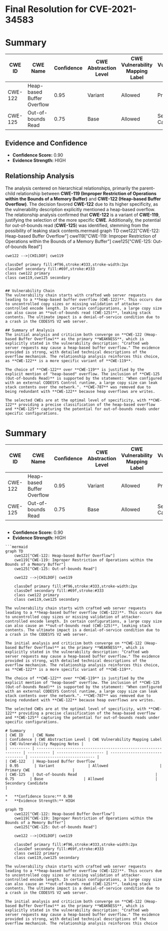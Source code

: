 # Final Resolution for CVE-2021-34583

# Summary 
| CWE ID    | CWE Name                                                        | Confidence | CWE Abstraction Level | CWE Vulnerability Mapping Label | CWE-Vulnerability Mapping Notes |
| --------- | --------------------------------------------------------------- | ---------- | --------------------- | ------------------------------- | ----------------------------- |
| CWE-122   | Heap-based Buffer Overflow                                       | 0.95       | Variant               | Allowed                       | Primary CWE                   |
| CWE-125   | Out-of-bounds Read                                   | 0.75       | Base                  | Allowed                       | Secondary Candidate                                                                                                                                  |

## Evidence and Confidence

*   **Confidence Score:** 0.90
*   **Evidence Strength:** HIGH

## Relationship Analysis
The analysis centered on hierarchical relationships, primarily the parent-child relationship between **CWE-119 (Improper Restriction of Operations within the Bounds of a Memory Buffer)** and **CWE-122 (Heap-based Buffer Overflow)**. The decision favored **CWE-122** due to its higher specificity, as the vulnerability description explicitly mentioned a heap-based overflow. The relationship analysis confirmed that **CWE-122** is a variant of **CWE-119**, justifying the selection of the more specific **CWE**. Additionally, the potential for out-of-bounds read (**CWE-125**) was identified, stemming from the possibility of leaking stack contents.mermaid
graph TD
    cwe122["CWE-122: Heap-based Buffer Overflow"]
    cwe119["CWE-119: Improper Restriction of Operations within the Bounds of a Memory Buffer"]
    cwe125["CWE-125: Out-of-bounds Read"]

    cwe122 -->|CHILDOF| cwe119

    classDef primary fill:#f96,stroke:#333,stroke-width:2px
    classDef secondary fill:#69f,stroke:#333
    class cwe122 primary
    class cwe119,cwe125 secondary
```

## Vulnerability Chain
The vulnerability chain starts with crafted web server requests leading to a **heap-based buffer overflow (CWE-122)**. This occurs due to uncontrolled copy sizes or missing validation of attacker-controlled encode length. In certain configurations, a large copy size can also cause an **out-of-bounds read (CWE-125)**, leaking stack contents. The ultimate impact is a denial-of-service condition due to a crash in the CODESYS V2 web server.

## Summary of Analysis
The initial analysis and criticism both converge on **CWE-122 (Heap-based Buffer Overflow)** as the primary **WEAKNESS**, which is explicitly stated in the vulnerability description: "Crafted web server requests may cause a heap-based buffer overflow." The evidence provided is strong, with detailed technical descriptions of the overflow mechanism. The relationship analysis reinforces this choice, as **CWE-122** is a more specific variant of **CWE-119**.

The choice of **CWE-122** over **CWE-119** is justified by the explicit mention of "heap-based" overflow. The inclusion of **CWE-125 (Out-of-bounds Read)** is supported by the statement: "When configured with an external CODESYS Control runtime, a large copy size can leak stack contents over the network.". **CWE-787** was removed due to being redundant with **CWE-122** because heap overflows are writes.

The selected CWEs are at the optimal level of specificity, with **CWE-122** providing a precise classification of the heap-based overflow and **CWE-125** capturing the potential for out-of-bounds reads under specific configurations.

```
# Summary 
| CWE ID    | CWE Name                                                        | Confidence | CWE Abstraction Level | CWE Vulnerability Mapping Label | CWE-Vulnerability Mapping Notes |
| --------- | --------------------------------------------------------------- | ---------- | --------------------- | ------------------------------- | ----------------------------- |
| CWE-122   | Heap-based Buffer Overflow                                       | 0.95       | Variant               | Allowed                       | Primary CWE                   |
| CWE-125   | Out-of-bounds Read                                   | 0.75       | Base                  | Allowed                       | Secondary Candidate                                                                                                                                  |
```
```
*   **Confidence Score:** 0.90
*   **Evidence Strength:** HIGH
```
```mermaid
graph TD
    cwe122["CWE-122: Heap-based Buffer Overflow"]
    cwe119["CWE-119: Improper Restriction of Operations within the Bounds of a Memory Buffer"]
    cwe125["CWE-125: Out-of-bounds Read"]

    cwe122 -->|CHILDOF| cwe119

    classDef primary fill:#f96,stroke:#333,stroke-width:2px
    classDef secondary fill:#69f,stroke:#333
    class cwe122 primary
    class cwe119,cwe125 secondary
```
```
The vulnerability chain starts with crafted web server requests leading to a **heap-based buffer overflow (CWE-122)**. This occurs due to uncontrolled copy sizes or missing validation of attacker-controlled encode length. In certain configurations, a large copy size can also cause an **out-of-bounds read (CWE-125)**, leaking stack contents. The ultimate impact is a denial-of-service condition due to a crash in the CODESYS V2 web server.
```
```
The initial analysis and criticism both converge on **CWE-122 (Heap-based Buffer Overflow)** as the primary **WEAKNESS**, which is explicitly stated in the vulnerability description: "Crafted web server requests may cause a heap-based buffer overflow." The evidence provided is strong, with detailed technical descriptions of the overflow mechanism. The relationship analysis reinforces this choice, as **CWE-122** is a more specific variant of **CWE-119**.

The choice of **CWE-122** over **CWE-119** is justified by the explicit mention of "heap-based" overflow. The inclusion of **CWE-125 (Out-of-bounds Read)** is supported by the statement: "When configured with an external CODESYS Control runtime, a large copy size can leak stack contents over the network.". **CWE-787** was removed due to being redundant with **CWE-122** because heap overflows are writes.

The selected CWEs are at the optimal level of specificity, with **CWE-122** providing a precise classification of the heap-based overflow and **CWE-125** capturing the potential for out-of-bounds reads under specific configurations.
```
```
# Summary 
| CWE ID    | CWE Name                                                        | Confidence | CWE Abstraction Level | CWE Vulnerability Mapping Label | CWE-Vulnerability Mapping Notes |
| --------- | --------------------------------------------------------------- | ---------- | --------------------- | ------------------------------- | ----------------------------- |
| CWE-122   | Heap-based Buffer Overflow                                       | 0.95       | Variant               | Allowed                       | Primary CWE                   |
| CWE-125   | Out-of-bounds Read                                   | 0.75       | Base                  | Allowed                       | Secondary Candidate                                                                                                                                  |
```
```
*   **Confidence Score:** 0.90
*   **Evidence Strength:** HIGH
```
```mermaid
graph TD
    cwe122["CWE-122: Heap-based Buffer Overflow"]
    cwe119["CWE-119: Improper Restriction of Operations within the Bounds of a Memory Buffer"]
    cwe125["CWE-125: Out-of-bounds Read"]

    cwe122 -->|CHILDOF| cwe119

    classDef primary fill:#f96,stroke:#333,stroke-width:2px
    classDef secondary fill:#69f,stroke:#333
    class cwe122 primary
    class cwe119,cwe125 secondary
```
```
The vulnerability chain starts with crafted web server requests leading to a **heap-based buffer overflow (CWE-122)**. This occurs due to uncontrolled copy sizes or missing validation of attacker-controlled encode length. In certain configurations, a large copy size can also cause an **out-of-bounds read (CWE-125)**, leaking stack contents. The ultimate impact is a denial-of-service condition due to a crash in the CODESYS V2 web server.
```
```
The initial analysis and criticism both converge on **CWE-122 (Heap-based Buffer Overflow)** as the primary **WEAKNESS**, which is explicitly stated in the vulnerability description: "Crafted web server requests may cause a heap-based buffer overflow." The evidence provided is strong, with detailed technical descriptions of the overflow mechanism. The relationship analysis reinforces this choice